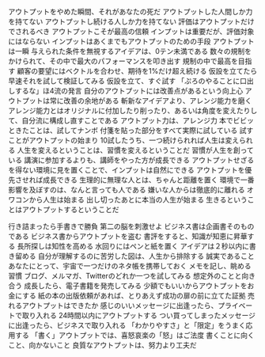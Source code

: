アウトプットをやめた瞬間、それがあなたの死だ
アウトプットした人間しか力を持てない
アウトプットし続ける人しか力を持てない
評価はアウトプットだけでされるべき
アウトプットこそが最高の信頼
インプットは重要だが、評価対象にはならない
インプットはあくまでもアウトプットのための手段
アウトプットは一瞬
与えられた条件を無視するアイデアは、0テン未満である
数々の規制をかけられて、その中で最大のパフォーマンスを叩き出す
規制の中で最高を目指す
顧客の要望にはベクトルを合わせ、期待を1%だけ超え続ける
仮設を立てたら早速それを試して検証してみる
仮設を立て、すぐ試す
「ぷろのやることに口出しするな」ほ4流の発言
自分のアウトプットには改善点があるという向上心
アウトプットは常に改善の余地がある
斬新なアイデアより、アレンジ能力を磨く
アレンジ能力とはオリジナルに付加したり削ったり、あるいは角度を変えたりして、自分流に構成し直すことである
アウトプット力は、アレンジ力
本でビビッときたことは、試してナンボ
付箋を貼った部分をすべて実際に試している
試すことがアウトプットの始まり
10試したうち、一つ続けられれば人生は変えられる
人生を変えるということは、習慣を変えるということだ
習慣が人生を創っている
講演に参加するよりも、講師をやった方が成長できる
アウトプットせざるを得ない環境に見を置くことで、インプットは自然にできる
アウトプットを優先させれば成長できる
生理的に無理な人とは、ちゃんと距離を置く
環境で一番影響を及ぼすのは、なんと言っても人である
嫌いな人からは徹底的に離れる
オワコンから人生は始まる
出し切ったあとに本当の人生が始まる
生きるということはアウトプットするということだ

行き詰まったら手書きで勝負
第二の脳を刺激せよ
ビジネス書は企画書そのものである
ビジネス書からアウトプットを盗む
書評をすると、知識が知恵に昇華する
長所探しは知性を高める
水回りにはペンと紙を置く
アイデアは２秒以内に書き留める
自分が理解するのに苦労した図は、人生から排除する
誠実であること
あなたにとって、宇宙で一つだけのネタ帳を携帯しておく
メモを記し、眺める習慣
ブログ、メルマガ、Twitterのどれか一つを試してみる
想定外のことと向き合う
成長したら、電子書籍を発売してみる
少額でもいいからアウトプットをお金にする
紙の本の出版依頼があれば、とりあえず成功の扉の前に立てた証拠
売れるアウトプットはできたか
感じのいいメッセージに出逢ったら、プライベートで取り入れる
24時間以内にアウトプットする
つい買ってしまったメッセージに出逢ったら、ビジネスで取り入れる
「わかりやすさ」と「限定」をうまく応用する
「書く」アウトプットでは、喜怒哀楽の「怒」はご法度
書くことに向くこと、向かないこと
良質なアウトプットは、努力より工夫だ
